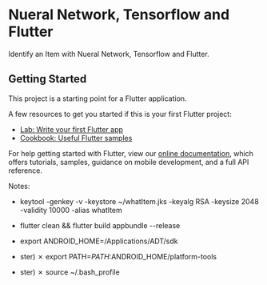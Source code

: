# Nueral Network, Tensorflow and Flutter

Identify an Item with Nueral Network, Tensorflow and Flutter.

## Getting Started

This project is a starting point for a Flutter application.

A few resources to get you started if this is your first Flutter project:

- [Lab: Write your first Flutter app](https://flutter.dev/docs/get-started/codelab)
- [Cookbook: Useful Flutter samples](https://flutter.dev/docs/cookbook)

For help getting started with Flutter, view our
[online documentation](https://flutter.dev/docs), which offers tutorials,
samples, guidance on mobile development, and a full API reference.


Notes:
- keytool -genkey -v -keystore ~/whatItem.jks -keyalg RSA -keysize 2048 -validity 10000 -alias whatItem
- flutter clean && flutter build appbundle --release


- export ANDROID_HOME=/Applications/ADT/sdk     

- ster) ✗ export PATH=$PATH:$ANDROID_HOME/platform-tools

- ster) ✗ source ~/.bash_profile  